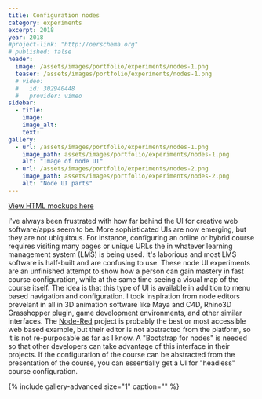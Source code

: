 ```yaml
---
title: Configuration nodes
category: experiments
excerpt: 2018
year: 2018
#project-link: "http://oerschema.org"
# published: false
header:
  image: /assets/images/portfolio/experiments/nodes-1.png
  teaser: /assets/images/portfolio/experiments/nodes-1.png
  # video:
  #   id: 302940448
  #   provider: vimeo
sidebar:
  - title:
    image:
    image_alt:
    text:
gallery:
  - url: /assets/images/portfolio/experiments/nodes-1.png
    image_path: assets/images/portfolio/experiments/nodes-1.png
    alt: "Image of node UI"
  - url: /assets/images/portfolio/experiments/nodes-2.png
    image_path: assets/images/portfolio/experiments/nodes-2.png
    alt: "Node UI parts"
---
```


[View HTML mockups here](https://michaelcollins.xyz/configuration-nodes/)

I've always been frustrated with how far behind the UI for creative web software/apps seem to be. More sophisticated UIs are now emerging, but they are not ubiquitous. For instance, configuring an online or hybrid course requires visiting many pages or unique URLs the in whatever learning management system (LMS) is being used. It's laborious and most LMS software is half-built and are confusing to use. These node UI experiments are an unfinished attempt to show how a person can gain mastery in fast course configuration, while at the same time seeing a visual map of the course itself. The idea is that this type of UI is available in addition to menu based navigation and configuration. I took inspiration from node editors prevelant in all in 3D animation software like Maya and C4D, Rhino3D Grasshopper plugin, game development environments, and other similar interfaces. The [Node-Red](https://nodered.org/) project is probably the best or most accessible web based example, but their editor is not abstracted from the platform, so it is not re-purposable as far as I know. A "Bootstrap for nodes" is needed so that other developers can take advantage of this interface in their projects. If the configuration of the course can be abstracted from the presentation of the course, you can essentially get a UI for "headless" course configuration.

{% include gallery-advanced size="1" caption="" %}

